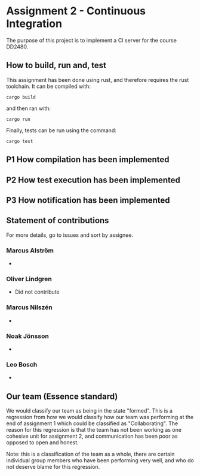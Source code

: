 # Assignment 2 - Continuous Integration
The purpose of this project is to implement a CI server for the course DD2480.

## How to build, run and, test
This assignment has been done using rust, and therefore requires the rust toolchain. It can be compiled with:

```
cargo build
```

and then ran with:

```
cargo run
```

Finally, tests can be run using the command:

```
cargo test
```


## P1 How compilation has been implemented

## P2 How test execution has been implemented

## P3 How notification has been implemented


## Statement of contributions
For more details, go to issues and sort by assignee.

### Marcus Alström
* 

### Oliver Lindgren
* Did not contribute

### Marcus Nilszén
* 

### Noak Jönsson
* 

### Leo Bosch
* 

## Our team (Essence standard)
We would classify our team as being in the state "formed". This is a regression from how we would classify how our team was performing at the end of assignment 1 which could be classified as "Collaborating". The reason for this regression is that the team has not been working as one cohesive unit for assignment 2, and communication has been poor as opposed to open and honest.

Note: this is a classification of the team as a whole, there are certain individual group members who have been performing very well, and who do not deserve blame for this regression.